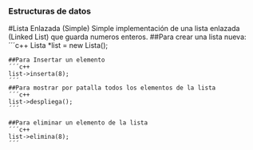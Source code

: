 ### Estructuras de datos


#Lista Enlazada (Simple)
Simple implementación de una lista enlazada (Linked List) que guarda numeros enteros.
##Para crear una lista nueva:
´´´c++
Lista *list = new Lista();
```
##Para Insertar un elemento
´´´c++
list->inserta(8);
´´´
##Para mostrar por patalla todos los elementos de la lista
´´´c++
list->despliega();
´´´

##Para eliminar un elemento de la lista
´´´c++
list->elimina(8);
´´´